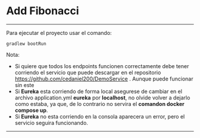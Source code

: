 # Add Fibonacci
_________________________

Para ejecutar el proyecto usar el comando:

    gradlew bootRun

Nota:
* Si quiere que todos los endpoints funcionen correctamente debe tener corriendo el servicio 
que puede descargar en el repositorio https://github.com/cedaniel200/DemoService . Aunque puede funcionar sin este
* Si **Eureka** esta corriendo de forma local asegurese de cambiar en el archivo application.yml **eureka** por **localhost**,
  no olvide volver a dejarlo como estaba, ya que, de lo contrario no servira el **comandon docker compose up**.
* Si **Eureka** no esta corriendo en la consola aparecera un error, pero el servicio seguira funcionando.
______________________